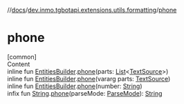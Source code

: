 //[docs](../../index.md)/[dev.inmo.tgbotapi.extensions.utils.formatting](index.md)/[phone](phone.md)



# phone  
[common]  
Content  
inline fun [EntitiesBuilder](-entities-builder/index.md).[phone](phone.md)(parts: [List](https://kotlinlang.org/api/latest/jvm/stdlib/kotlin.collections/-list/index.html)<[TextSource](../dev.inmo.tgbotapi.CommonAbstracts/-text-source/index.md)>)  
inline fun [EntitiesBuilder](-entities-builder/index.md).[phone](phone.md)(vararg parts: [TextSource](../dev.inmo.tgbotapi.CommonAbstracts/-text-source/index.md))  
inline fun [EntitiesBuilder](-entities-builder/index.md).[phone](phone.md)(number: [String](https://kotlinlang.org/api/latest/jvm/stdlib/kotlin/-string/index.html))  
infix fun [String](https://kotlinlang.org/api/latest/jvm/stdlib/kotlin/-string/index.html).[phone](phone.md)(parseMode: [ParseMode](../dev.inmo.tgbotapi.types.ParseMode/-parse-mode/index.md)): [String](https://kotlinlang.org/api/latest/jvm/stdlib/kotlin/-string/index.html)  



